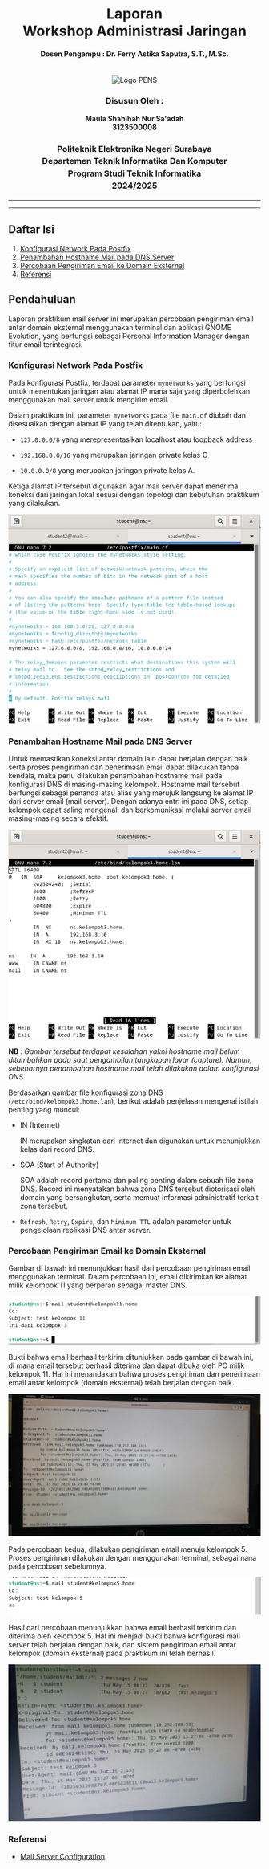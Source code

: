 <div align="center">
  <h1 style="text-align: center;font-weight: bold">Laporan<br>Workshop Administrasi Jaringan</h1>
  <h4 style="text-align: center;">Dosen Pengampu : Dr. Ferry Astika Saputra, S.T., M.Sc.</h4>
</div>
<br />
<div align="center">
  <img src="https://upload.wikimedia.org/wikipedia/id/4/44/Logo_PENS.png" alt="Logo PENS">
  <h3 style="text-align: center;">Disusun Oleh :</h3>
  <p style="text-align: center;">
    <strong>Maula Shahihah Nur Sa'adah</strong><br>
    <strong>3123500008</strong>
  </p>

<h3 style="text-align: center;line-height: 1.5">Politeknik Elektronika Negeri Surabaya<br>Departemen Teknik Informatika Dan Komputer<br>Program Studi Teknik Informatika<br>2024/2025</h3>
  <hr><hr>
</div>

## Daftar Isi

1. [Konfigurasi Network Pada Postfix](#konfigurasi-network-postfix)
2. [Penambahan Hostname Mail pada DNS Server](#hostname-mail-dns)
3. [Percobaan Pengiriman Email ke Domain Eksternal](#referensi) 
4. [Referensi](#referensi) 

## Pendahuluan 

Laporan praktikum mail server ini merupakan percobaan pengiriman email antar domain eksternal menggunakan terminal dan aplikasi GNOME Evolution, yang berfungsi sebagai Personal Information Manager dengan fitur email terintegrasi.

### Konfigurasi Network Pada Postfix

Pada konfigurasi Postfix, terdapat parameter `mynetworks` yang berfungsi untuk menentukan jaringan atau alamat IP mana saja yang diperbolehkan menggunakan mail server untuk mengirim email. 

Dalam praktikum ini, parameter `mynetworks` pada file `main.cf` diubah dan disesuaikan dengan alamat IP yang telah ditentukan, yaitu:

- `127.0.0.0/8` yang merepresentasikan localhost atau loopback address

- `192.168.0.0/16` yang merupakan jaringan private kelas C

- `10.0.0.0/8` yang merupakan jaringan private kelas A.

Ketiga alamat IP tersebut digunakan agar mail server dapat menerima koneksi dari jaringan lokal sesuai dengan topologi dan kebutuhan praktikum yang dilakukan.

![App Screenshot](img/postfix_mynetworks.png)

### Penambahan Hostname Mail pada DNS Server

Untuk memastikan koneksi antar domain lain dapat berjalan dengan baik serta proses pengiriman dan penerimaan email dapat dilakukan tanpa kendala, maka perlu dilakukan penambahan hostname mail pada konfigurasi DNS di masing-masing kelompok. Hostname mail tersebut berfungsi sebagai penanda atau alias yang merujuk langsung ke alamat IP dari server email (mail server). Dengan adanya entri ini pada DNS, setiap kelompok dapat saling mengenali dan berkomunikasi melalui server email masing-masing secara efektif.

![App Screenshot](img/kelompok3_home_lan.png)

**NB** : *Gambar tersebut terdapat kesalahan yakni hostname mail belum ditambahkan pada saat pengambilan tangkapan layar (capture). Namun, sebenarnya penambahan hostname mail telah dilakukan dalam konfigurasi DNS.*

Berdasarkan gambar file konfigurasi zona DNS (`/etc/bind/kelompok3.home.lan`), berikut adalah penjelasan mengenai istilah penting yang muncul:

- IN (Internet)

  IN merupakan singkatan dari Internet dan digunakan untuk menunjukkan kelas dari record DNS.

- SOA (Start of Authority)

  SOA adalah record pertama dan paling penting dalam sebuah file zona DNS. Record ini menyatakan bahwa zona DNS tersebut diotorisasi oleh domain yang bersangkutan, serta memuat informasi administratif terkait zona tersebut.

- `Refresh`, `Retry`, `Expire`, dan `Minimum TTL` adalah parameter untuk pengelolaan replikasi DNS antar server.

### Percobaan Pengiriman Email ke Domain Eksternal

Gambar di bawah ini menunjukkan hasil dari percobaan pengiriman email menggunakan terminal. Dalam percobaan ini, email dikirimkan ke alamat milik kelompok 11 yang berperan sebagai master DNS. 

![App Screenshot](img/send_mail_pak_ferry.png)

Bukti bahwa email berhasil terkirim ditunjukkan pada gambar di bawah ini, di mana email tersebut berhasil diterima dan dapat dibuka oleh PC milik kelompok 11. Hal ini menandakan bahwa proses pengiriman dan penerimaan email antar kelompok (domain eksternal) telah berjalan dengan baik.

![App Screenshot](img/received_pak_ferry.jpg)

Pada percobaan kedua, dilakukan pengiriman email menuju kelompok 5. Proses pengiriman dilakukan dengan menggunakan terminal, sebagaimana pada percobaan sebelumnya.

![App Screenshot](img/send_mail_kel5.png)

Hasil dari percobaan menunjukkan bahwa email berhasil terkirim dan diterima oleh kelompok 5. Hal ini menjadi bukti bahwa konfigurasi mail server telah berjalan dengan baik, dan sistem pengiriman email antar kelompok (domain eksternal) pada praktikum ini telah berhasil.

![App Screenshot](img/received_kel5.jpg)

### Referensi

- [Mail Server Configuration](https://www.server-world.info/en/note?os=Debian_12&p=mail&f=1)